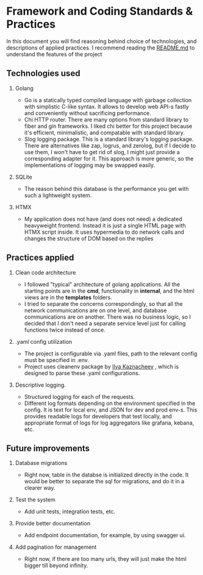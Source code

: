 # Framework and Coding Standards & Practices

In this document you will find reasoning behind choice of technologies, and descriptions of applied practices.
I recommend reading the [README.md](/app_go/README.md) to understand the features of the project

## Technologies used

1. Golang
    - Go is a statically typed compiled language with garbage collection with simplistic C-like syntax.
    It allows to develop web API-s fastly and conveniently without sacrificing performance.
    - Chi HTTP router. There are many options from standard library to fiber and gin frameworks. I liked chi better for this project because it's efficient, minimalistic, and compatable with standard library.
    - Slog logging package. This is a standard library's logging package. There are alternatives like zap, logrus, and zerolog, but if I decide to use them, I won't have to get rid of slog, I might just provide a corresponding adapter for it. This approach is more generic, so the implementations of logging may be swapped easily.

2. SQLite
    - The reason behind this database is the performance you get with such a lightweight system.

3. HTMX
    - My application does not have (and does not need) a dedicated heavyweight frontend. Instead it is just a single HTML page with HTMX script inside. It uses hypermedia to do network calls and changes the structure of DOM based on the replies

## Practices applied

1. Clean code architecture
    - I followed "typical" architecture of golang applications. All the starting points are in the **cmd**, functionality in **internal**, and the html views are in the **templates** folders.
    - I tried to separate the concerns correspondingly, so that all the network communications are on one level, and database communications are on another. There was no business logic, so I decided that I don't need a separate service level just for calling functions twice instead of once.

2. .yaml config utilization
    - The project is configurable via .yaml files, path to the relevant config must be specified in .env.
    - Project uses cleanenv package by [Ilya Kaznacheev](https://github.com/ilyakaznacheev/cleanenv) , which is designed to parse these .yaml configurations.

3. Descriptive logging.
    - Structured logging for each of the requests.
    - Different log formats depending on the environment specified in the config. It is text for local env, and JSON for dev and prod env-s. This provides readable logs for developers that test locally, and appropriate format of logs for log aggregators like grafana, kebana, etc.

## Future improvements

1. Database migrations
    - Right now, table in the databse is initialized directly in the code. It would be better to separate the sql for migrations, and do it in a clearer way.

2. Test the system
    - Add unit tests, integration tests, etc.

3. Provide better documentation
    - Add endpoint documentation, for example, by using swagger ui.

4. Add pagination for management
    - Right now, if there are too many urls, they will just make the html bigger till beyond infinity.
